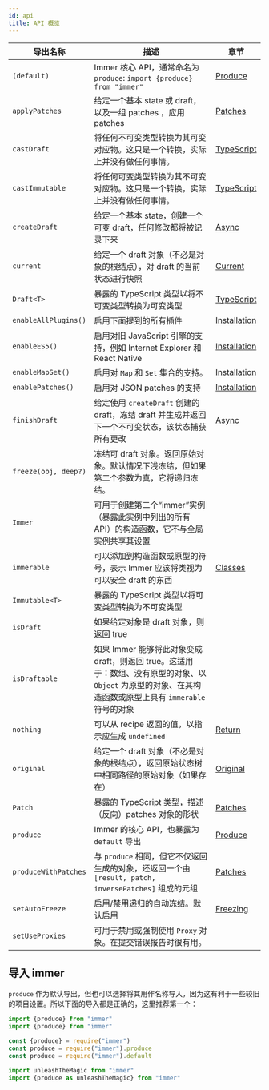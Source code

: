```yaml
---
id: api
title: API 概览
---
```


<center>
<div data-ea-publisher="immerjs" data-ea-type="image" class="horizontal bordered"></div>
</center>

| 导出名称 | 描述 | 章节 |
| --- | --- | --- |
| `(default)` | Immer 核心 API，通常命名为 `produce`: `import {produce} from "immer"` | [Produce](./produce.mdx) |
| `applyPatches` | 给定一个基本 state 或 draft，以及一组 patches ，应用 patches | [Patches](./patches.mdx) |
| `castDraft` | 将任何不可变类型转换为其可变对应物。这只是一个转换，实际上并没有做任何事情。 | [TypeScript](./typescript.mdx) |
| `castImmutable` | 将任何可变类型转换为其不可变对应物。这只是一个转换，实际上并没有做任何事情。 | [TypeScript](./typescript.mdx) |
| `createDraft` | 给定一个基本 state，创建一个可变 draft，任何修改都将被记录下来 | [Async](./async.mdx) |
| `current` | 给定一个 draft 对象（不必是对象的根结点），对 draft 的当前状态进行快照 | [Current](./current.md) |
| `Draft<T>` | 暴露的 TypeScript 类型以将不可变类型转换为可变类型 | [TypeScript](./typescript.mdx) |
| `enableAllPlugins()` | 启用下面提到的所有插件 | [Installation](./installation.mdx#pick-your-immer-version) |
| `enableES5()` | 启用对旧 JavaScript 引擎的支持，例如 Internet Explorer 和 React Native | [Installation](./installation.mdx#pick-your-immer-version) |
| `enableMapSet()` | 启用对 `Map` 和 `Set` 集合的支持。 | [Installation](./installation.mdx#pick-your-immer-version) |
| `enablePatches()` | 启用对 JSON patches 的支持 | [Installation](./installation#pick-your-immer-version) |
| `finishDraft` | 给定使用 `createDraft` 创建的 draft，冻结 draft 并生成并返回下一个不可变状态，该状态捕获所有更改 | [Async](./async.mdx) |
| `freeze(obj, deep?)` | 冻结可 draft 对象。返回原始对象。默认情况下浅冻结，但如果第二个参数为真，它将递归冻结。 |
| `Immer` | 可用于创建第二个“immer”实例（暴露此实例中列出的所有 API）的构造函数，它不与全局实例共享其设置 |
| `immerable` | 可以添加到构造函数或原型的符号，表示 Immer 应该将类视为可以安全 draft 的东西 | [Classes](./complex-objects.md) |
| `Immutable<T>` | 暴露的 TypeScript 类型以将可变类型转换为不可变类型 |  |
| `isDraft` | 如果给定对象是 draft 对象，则返回 true |  |
| `isDraftable` | 如果 Immer 能够将此对象变成 draft，则返回 true。这适用于：数组、没有原型的对象、以 `Object` 为原型的对象、在其构造函数或原型上具有 `immerable` 符号的对象 |  |
| `nothing` | 可以从 recipe 返回的值，以指示应生成 `undefined` | [Return](./return.mdx) |
| `original` | 给定一个 draft 对象（不必是对象的根结点），返回原始状态树中相同路径的原始对象（如果存在） | [Original](./original.md) |
| `Patch` | 暴露的 TypeScript 类型，描述（反向）patches 对象的形状 | [Patches](./patches.mdx) |
| `produce` | Immer 的核心 API，也暴露为 `default` 导出 | [Produce](./produce.mdx) |
| `produceWithPatches` | 与 `produce` 相同，但它不仅返回生成的对象，还返回一个由 `[result, patch, inversePatches]` 组成的元组 | [Patches](./patches.mdx) |
| `setAutoFreeze` | 启用/禁用递归的自动冻结。默认启用 | [Freezing](./freezing.mdx) |
| `setUseProxies` | 可用于禁用或强制使用 `Proxy` 对象。在提交错误报告时很有用。 |  |

## 导入 immer

`produce` 作为默认导出，但也可以选择将其用作名称导入，因为这有利于一些较旧的项目设置。所以下面的导入都是正确的，这里推荐第一个：

```javascript
import {produce} from "immer"
import {produce} from "immer"

const {produce} = require("immer")
const produce = require("immer").produce
const produce = require("immer").default

import unleashTheMagic from "immer"
import {produce as unleashTheMagic} from "immer"
```
